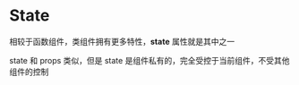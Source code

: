 # State

相较于函数组件，类组件拥有更多特性，**state** 属性就是其中之一

state 和 props 类似，但是 state 是组件私有的，完全受控于当前组件，不受其他组件的控制

